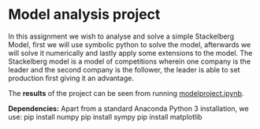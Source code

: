 # Model analysis project

In this assignment we wish to analyse and solve a simple Stackelberg Model, first we will use symbolic python to solve the model, afterwards we will solve it numerically and lastly apply some extensions to the model.
The Stackelberg model is a model of competitions wherein one company is the leader and the second company is the follower, the leader is able to set production first giving it an advantage.

The **results** of the project can be seen from running [modelproject.ipynb](modelproject.ipynb).

**Dependencies:** Apart from a standard Anaconda Python 3 installation, we use:
pip install numpy
pip install sympy
pip install matplotlib
